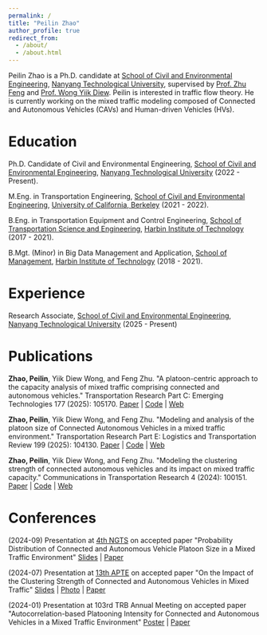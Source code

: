 ```yaml
---
permalink: /
title: "Peilin Zhao"
author_profile: true
redirect_from: 
  - /about/
  - /about.html
---
```


Peilin Zhao is a Ph.D. candidate at [School of Civil and Environmental Engineering](https://www.ntu.edu.sg/cee), [Nanyang Technological University](https://www.ntu.edu.sg/), supervised by [Prof. Zhu Feng](https://dr.ntu.edu.sg/cris/rp/rp00740) and [Prof. Wong Yiik Diew](https://dr.ntu.edu.sg/cris/rp/rp00667). Peilin is interested in traffic flow theory. He is currently working on the mixed traffic modeling composed of Connected and Autonomous Vehicles (CAVs) and Human-driven Vehicles (HVs).

Education
======
Ph.D. Candidate of Civil and Environmental Engineering, [School of Civil and Environmental Engineering](https://www.ntu.edu.sg/cee), [Nanyang Technological University](https://www.ntu.edu.sg/) (2022 - Present).

M.Eng. in Transportation Engineering, [School of Civil and Environmental Engineering](https://ce.berkeley.edu/), [University of California, Berkeley](https://www.berkeley.edu/) (2021 - 2022).

B.Eng. in Transportation Equipment and Control Engineering, [School of Transportation Science and Engineering](https://jtxy.hit.edu.cn/), [Harbin Institute of Technology](https://www.hit.edu.cn/) (2017 - 2021).

B.Mgt. (Minor) in Big Data Management and Application, [School of Management](https://som.hit.edu.cn/), [Harbin Institute of Technology](https://www.hit.edu.cn/) (2018 - 2021).

Experience
======
Research Associate, [School of Civil and Environmental Engineering](https://www.ntu.edu.sg/cee), [Nanyang Technological University](https://www.ntu.edu.sg/) (2025 - Present)

Publications
======
**Zhao, Peilin**, Yiik Diew Wong, and Feng Zhu. "A platoon-centric approach to the capacity analysis of mixed traffic comprising connected and autonomous vehicles." Transportation Research Part C: Emerging Technologies 177 (2025): 105170. [Paper](https://doi.org/10.1016/j.trc.2025.105170) \| [Code](https://github.com/Jerry-zpl/Platoon-Centric-Capacity-Analysis) \| [Web](https://jerry-zpl.github.io/publication/2025-TRC-105170)

**Zhao, Peilin**, Yiik Diew Wong, and Feng Zhu. "Modeling and analysis of the platoon size of Connected Autonomous Vehicles in a mixed traffic environment." Transportation Research Part E: Logistics and Transportation Review 199 (2025): 104130. [Paper](https://doi.org/10.1016/j.tre.2025.104130) \| [Code](https://github.com/Jerry-zpl/Platoon-Size) \| [Web](https://jerry-zpl.github.io/publication/2025-TRE-104130)

**Zhao, Peilin**, Yiik Diew Wong, and Feng Zhu. "Modeling the clustering strength of connected autonomous vehicles and its impact on mixed traffic capacity." Communications in Transportation Research 4 (2024): 100151. [Paper](https://doi.org/10.1016/j.commtr.2024.100151) \| [Code](https://github.com/Jerry-zpl/API) \| [Web](https://jerry-zpl.github.io/publication/2024-COMMTR-100151)

Conferences
======

(2024-09) Presentation at [4th NGTS](https://nextranspurdue.wixsite.com/ngts2024) on accepted paper "Probability Distribution of Connected and Autonomous Vehicle Platoon Size in a Mixed Traffic Environment" [Slides](http://jerry-zpl.github.io/files/NGTS-4_ZPL.pdf) \| [Paper](https://doi.org/10.1016/j.tre.2025.104130)

(2024-07) Presentation at [13th APTE](https://apte2024.sg/) on accepted paper "On the Impact of the Clustering Strength of Connected and Autonomous Vehicles in Mixed Traffic" [Slides](http://jerry-zpl.github.io/files/2024APTE_ZPL.pdf) \| [Photo](https://jerry-zpl.github.io/portfolio/APTE2024) \| [Paper](https://doi.org/10.1016/j.commtr.2024.100151)

(2024-01) Presentation at 103rd TRB Annual Meeting on accepted paper "Autocorrelation-based Platooning Intensity for Connected and Autonomous Vehicles in a Mixed Traffic Environment" [Poster](http://jerry-zpl.github.io/files/TRB_poster.pdf) \| [Paper](https://doi.org/10.1016/j.commtr.2024.100151)

&nbsp;
